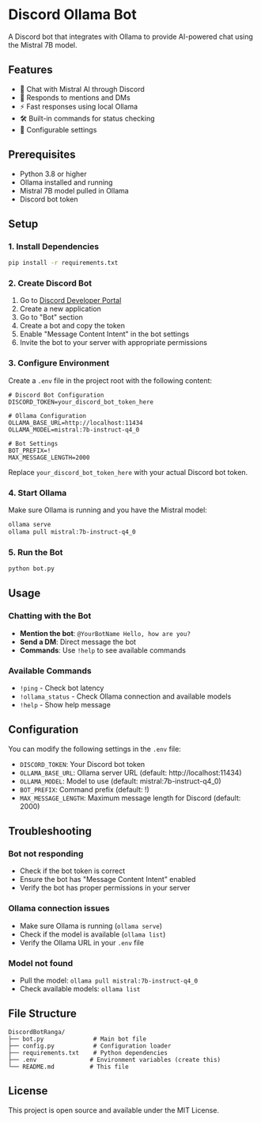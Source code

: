 # Discord Ollama Bot

A Discord bot that integrates with Ollama to provide AI-powered chat using the Mistral 7B model.

## Features

- 🤖 Chat with Mistral AI through Discord
- 💬 Responds to mentions and DMs
- ⚡ Fast responses using local Ollama
- 🛠️ Built-in commands for status checking
- 🔧 Configurable settings

## Prerequisites

- Python 3.8 or higher
- Ollama installed and running
- Mistral 7B model pulled in Ollama
- Discord bot token

## Setup

### 1. Install Dependencies

```bash
pip install -r requirements.txt
```

### 2. Create Discord Bot

1. Go to [Discord Developer Portal](https://discord.com/developers/applications)
2. Create a new application
3. Go to "Bot" section
4. Create a bot and copy the token
5. Enable "Message Content Intent" in the bot settings
6. Invite the bot to your server with appropriate permissions

### 3. Configure Environment

Create a `.env` file in the project root with the following content:

```env
# Discord Bot Configuration
DISCORD_TOKEN=your_discord_bot_token_here

# Ollama Configuration
OLLAMA_BASE_URL=http://localhost:11434
OLLAMA_MODEL=mistral:7b-instruct-q4_0

# Bot Settings
BOT_PREFIX=!
MAX_MESSAGE_LENGTH=2000
```

Replace `your_discord_bot_token_here` with your actual Discord bot token.

### 4. Start Ollama

Make sure Ollama is running and you have the Mistral model:

```bash
ollama serve
ollama pull mistral:7b-instruct-q4_0
```

### 5. Run the Bot

```bash
python bot.py
```

## Usage

### Chatting with the Bot

- **Mention the bot**: `@YourBotName Hello, how are you?`
- **Send a DM**: Direct message the bot
- **Commands**: Use `!help` to see available commands

### Available Commands

- `!ping` - Check bot latency
- `!ollama_status` - Check Ollama connection and available models
- `!help` - Show help message

## Configuration

You can modify the following settings in the `.env` file:

- `DISCORD_TOKEN`: Your Discord bot token
- `OLLAMA_BASE_URL`: Ollama server URL (default: http://localhost:11434)
- `OLLAMA_MODEL`: Model to use (default: mistral:7b-instruct-q4_0)
- `BOT_PREFIX`: Command prefix (default: !)
- `MAX_MESSAGE_LENGTH`: Maximum message length for Discord (default: 2000)

## Troubleshooting

### Bot not responding
- Check if the bot token is correct
- Ensure the bot has "Message Content Intent" enabled
- Verify the bot has proper permissions in your server

### Ollama connection issues
- Make sure Ollama is running (`ollama serve`)
- Check if the model is available (`ollama list`)
- Verify the Ollama URL in your `.env` file

### Model not found
- Pull the model: `ollama pull mistral:7b-instruct-q4_0`
- Check available models: `ollama list`

## File Structure

```
DiscordBotRanga/
├── bot.py              # Main bot file
├── config.py           # Configuration loader
├── requirements.txt    # Python dependencies
├── .env               # Environment variables (create this)
└── README.md          # This file
```

## License

This project is open source and available under the MIT License.

